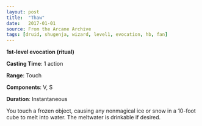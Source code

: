```yaml
---
layout: post
title:  "Thaw"
date:   2017-01-01
source: From the Arcane Archive
tags: [druid, shugenja, wizard, level1, evocation, hb, fan]
---
```


**1st-level evocation (ritual)**

**Casting Time**: 1 action

**Range**: Touch

**Components**: V, S

**Duration**: Instantaneous

You touch a frozen object, causing any nonmagical ice or snow in a 10-foot cube to melt into water. The meltwater is drinkable if desired.
